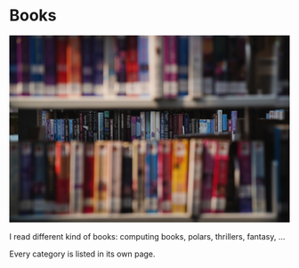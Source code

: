 # Books

![Credits: Paul Schafer - Unsplash](../../../.gitbook/assets/paul-schafer-787418-unsplash.jpg)

I read different kind of books: computing books, polars, thrillers, fantasy, ...

Every category is listed in its own page.

